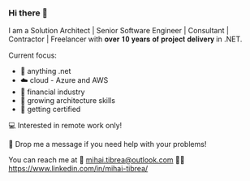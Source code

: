 ### Hi there 👋

I am a Solution Architect | Senior Software Engineer | Consultant | Contractor | Freelancer with 𝐨𝐯𝐞𝐫 𝟏𝟎 𝐲𝐞𝐚𝐫𝐬 𝐨𝐟 𝐩𝐫𝐨𝐣𝐞𝐜𝐭 𝐝𝐞𝐥𝐢𝐯𝐞𝐫𝐲 in .NET.

Current focus:
 * :hammer: anything .net  
 * :cloud: cloud - Azure and AWS
 * :money_with_wings: financial industry 
 * :thinking: growing architecture skills 
 * 📃 getting certified

💻 Interested in remote work only!

🤝 Drop me a message if you need help with your problems!

You can reach me at
📧 mihai.tibrea@outlook.com
🙋‍♂️ https://www.linkedin.com/in/mihai-tibrea/ 



<!--
**mihaitibrea/mihaitibrea** is a ✨ _special_ ✨ repository because its `README.md` (this file) appears on your GitHub profile.

Here are some ideas to get you started:

- 🔭 I’m currently working on ...
- 🌱 I’m currently learning ...
- 👯 I’m looking to collaborate on ...
- 🤔 I’m looking for help with ...
- 💬 Ask me about ...
- 📫 How to reach me: ...
- 😄 Pronouns: ...
- ⚡ Fun fact: ...
-->
